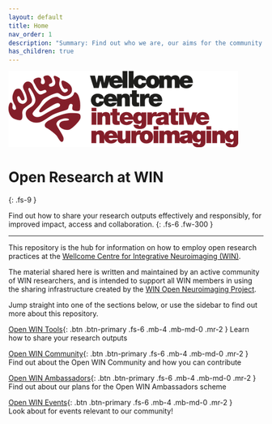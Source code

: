 ```yaml
---
layout: default
title: Home
nav_order: 1
description: "Summary: Find out who we are, our aims for the community and how to get involved!"
has_children: true
---
```


![WIN-logo](docs/img/WIN-h150.png)


# Open Research at WIN
{: .fs-9 }

Find out how to share your research outputs effectively and responsibly, for improved impact, access and collaboration.
{: .fs-6 .fw-300 }

---

This repository is the hub for information on how to employ open research practices at the [Wellcome Centre for Integrative Neuroimaging (WIN)](https://www.win.ox.ac.uk).

The material shared here is written and maintained by an active community of WIN researchers, and is intended to support all WIN members in using the sharing infrastructure created by the [WIN Open Neuroimaging Project](https://www.win.ox.ac.uk/open-neuroimaging).

Jump straight into one of the sections below, or use the sidebar to find out more about this repository.

[Open WIN Tools](docs/tools.md){: .btn .btn-primary .fs-6 .mb-4 .mb-md-0 .mr-2 }
Learn how to share your research outputs

[Open WIN Community](docs/community.md){: .btn .btn-primary .fs-6 .mb-4 .mb-md-0 .mr-2 }  
Find out about the Open WIN Community and how you can contribute

[Open WIN Ambassadors](docs/abmassadors.md){: .btn .btn-primary .fs-6 .mb-4 .mb-md-0 .mr-2 }  
Find out about our plans for the Open WIN Ambassadors scheme

[Open WIN Events](docs/events.md){: .btn .btn-primary .fs-6 .mb-4 .mb-md-0 .mr-2 }  
Look about for events relevant to our community!
